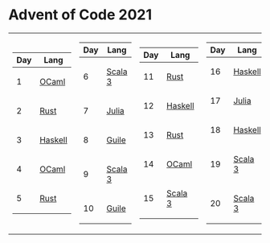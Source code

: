 # Advent of Code 2021

<table>
<tr><td>

| Day | Lang    |
| --- | ------- |
|   1 | <p><a href="https://ocaml.org/">OCaml</a></p> | 
|   2 | <p><a href="https://www.rust-lang.org/">Rust</a></p> | 
|   3 | <p><a href="https://www.haskell.org/">Haskell</a></p> |
|   4 | <p><a href="https://ocaml.org/">OCaml</a></p> | 
|   5 | <p><a href="https://www.rust-lang.org/">Rust</a></p> | 

</td><td>

| Day | Lang    |
| --- | ------- |
|   6 | <p><a href="https://www.scala-lang.org/">Scala 3</a></p> | 
|   7 | <p><a href="https://julialang.org/">Julia</a></p> | 
|   8 | <p><a href="https://www.gnu.org/software/guile/">Guile</a></p> | 
|   9 | <p><a href="https://www.scala-lang.org/">Scala 3</a></p> | 
|  10 | <p><a href="https://www.gnu.org/software/guile/">Guile</a></p> | 

</td><td>

| Day | Lang    |
| --- | ------- |
|  11 | <p><a href="https://www.rust-lang.org/">Rust</a></p> | 
|  12 | <p><a href="https://www.haskell.org/">Haskell</a></p> |
|  13 | <p><a href="https://www.rust-lang.org/">Rust</a></p> | 
|  14 | <p><a href="https://ocaml.org/">OCaml</a></p> | 
|  15 | <p><a href="https://www.scala-lang.org/">Scala 3</a></p> | 

</td><td>

| Day | Lang    |
| --- | ------- |
|  16 | <p><a href="https://www.haskell.org/">Haskell</a></p> |
|  17 | <p><a href="https://julialang.org/">Julia</a></p> | 
|  18 | <p><a href="https://www.haskell.org/">Haskell</a></p> |
|  19 | <p><a href="https://www.scala-lang.org/">Scala 3</a></p> | 
|  20 | <p><a href="https://www.scala-lang.org/">Scala 3</a></p> | 

</td><td>

| Day | Lang    |
| --- | ------- |
|  21 | <p><a href="https://www.rust-lang.org/">Rust</a></p> | 
|  22 | <p><a href="https://ocaml.org/">OCaml</a></p> | 
|  23 | <p><a href="https://www.haskell.org/">Haskell</a></p> |
|  24 | <p><a href="https://www.scala-lang.org/">Scala 3</a></p> | 
|  25 | <p><a href="https://www.rust-lang.org/">Rust</a></p> | 

</td></tr>
</table>
